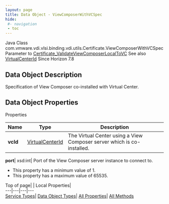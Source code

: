 ```yaml
---
layout: page
title: Data Object - ViewComposerWithVCSpec
hide:
 #- navigation
 - toc
---
```






Java Class
    com.vmware.vdi.vlsi.binding.vdi.utils.Certificate.ViewComposerWithVCSpec
Parameter to
     [Certificate_ValidateViewComposerLocalToVC](vdi.utils.Certificate.md#validateViewComposerLocalToVC)
See also
     [VirtualCenterId](vdi.entity.VirtualCenterId.md)
Since 
    Horizon 7.8

## Data Object Description 

Specification of View Composer co-installed with Virtual Center. 

## Data Object Properties

Properties

Name |  Type |  Description   
---|---|---  
**vcId**| [VirtualCenterId](vdi.entity.VirtualCenterId.md)|  The Virtual Center using a View Composer server which is co-installed.   
  
**port**|  xsd:int|  Port of the View Composer server instance to connect to.   


  * This property has a minimum value of 1. 
  * This property has a maximum value of 65535. 

  
  
  
Top of page| | Local Properties|   
---|---|---|---  
[Service Types](index-mo_types.md)| [Data Object Types](index-do_types.md)| [All Properties](index-properties.md)| [All Methods](index-methods.md)  
  
  

